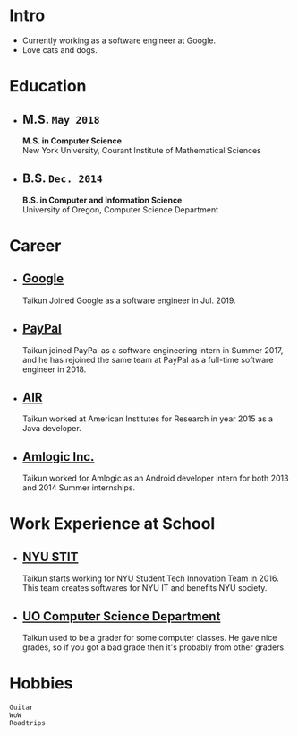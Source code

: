 # Intro
- Currently working as a software engineer at Google.
- Love cats and dogs.

# Education

- ## M.S. `May 2018`
  **M.S. in Computer Science**  
  New York University, Courant Institute of Mathematical Sciences

- ## B.S. `Dec. 2014`
  **B.S. in Computer and Information Science**  
  University of Oregon, Computer Science Department

# Career
- ## [Google](https://www.google.com)
  Taikun Joined Google as a software engineer in Jul. 2019.

- ## [PayPal](https://www.paypal.com)
  Taikun joined PayPal as a software engineering intern in Summer 2017, and he has rejoined the same team at PayPal as a full-time software engineer in 2018.

- ## [AIR](https://www.air.org/)
  Taikun worked at American Institutes for Research in year 2015 as a Java developer.

- ## [Amlogic Inc.](http://www.amlogic.com/)
  Taikun worked for Amlogic as an Android developer intern for both 2013 and 2014 Summer internships.

# Work Experience at School

- ## [NYU STIT](https://www.nyu.edu)
  Taikun starts working for NYU Student Tech Innovation Team in 2016. This team creates softwares for NYU IT and benefits NYU society.

- ## [UO Computer Science Department](https://cs.uoregon.edu/)
  Taikun used to be a grader for some computer classes. He gave nice grades, so if you got a bad grade then it's probably from other graders.

# Hobbies
```
Guitar
WoW
Roadtrips
```
